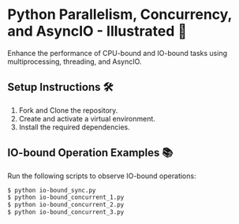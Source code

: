 # Python Parallelism, Concurrency, and AsyncIO - Illustrated 🐍

Enhance the performance of CPU-bound and IO-bound tasks using multiprocessing, threading, and AsyncIO.

## Setup Instructions 🛠️

1. Fork and Clone the repository.
2. Create and activate a virtual environment.
3. Install the required dependencies.

## IO-bound Operation Examples 📚

Run the following scripts to observe IO-bound operations:

```sh
$ python io-bound_sync.py
$ python io-bound_concurrent_1.py
$ python io-bound_concurrent_2.py
$ python io-bound_concurrent_3.py
